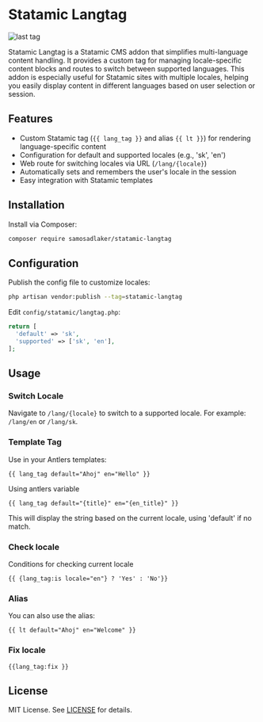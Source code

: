 # Statamic Langtag
![last tag](https://img.shields.io/github/v/tag/samosadlaker/statamic-langtag?style=flat-square)

Statamic Langtag is a Statamic CMS addon that simplifies multi-language content handling. It provides a custom tag for managing locale-specific content blocks and routes to switch between supported languages. This addon is especially useful for Statamic sites with multiple locales, helping you easily display content in different languages based on user selection or session.

## Features

- Custom Statamic tag (`{{ lang_tag }}` and alias `{{ lt }}`) for rendering language-specific content
- Configuration for default and supported locales (e.g., 'sk', 'en')
- Web route for switching locales via URL (`/lang/{locale}`)
- Automatically sets and remembers the user's locale in the session
- Easy integration with Statamic templates

## Installation

Install via Composer:

```bash
composer require samosadlaker/statamic-langtag
```

## Configuration

Publish the config file to customize locales:

```bash
php artisan vendor:publish --tag=statamic-langtag
```

Edit `config/statamic/langtag.php`:

```php
return [
  'default' => 'sk',
  'supported' => ['sk', 'en'],
];
```

## Usage

### Switch Locale

Navigate to `/lang/{locale}` to switch to a supported locale. For example: `/lang/en` or `/lang/sk`.

### Template Tag

Use in your Antlers templates:

```antlers
{{ lang_tag default="Ahoj" en="Hello" }}
```

Using antlers variable

```antlers
{{ lang_tag default="{title}" en="{en_title}" }}
```

This will display the string based on the current locale, using 'default' if no match.

### Check locale

Conditions for checking current locale

```antlers
{{ {lang_tag:is locale="en"} ? 'Yes' : 'No'}}
```

### Alias

You can also use the alias:

```antlers
{{ lt default="Ahoj" en="Welcome" }}
```

### Fix locale
```antlers
{{lang_tag:fix }}
```

## License

MIT License. See [LICENSE](LICENSE) for details.